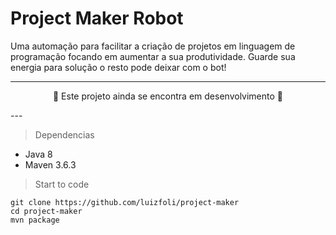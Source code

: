 # Project Maker Robot

Uma automação para facilitar a criação de projetos em linguagem de programação focando em aumentar a sua produtividade.
Guarde sua energia para solução o resto pode deixar com o bot!

---
<p align="center">
🚧  Este projeto ainda se encontra em desenvolvimento 🚧 
</p>
---

> Dependencias 
* Java 8
* Maven 3.6.3

> Start to code
```
git clone https://github.com/luizfoli/project-maker
cd project-maker
mvn package
```

